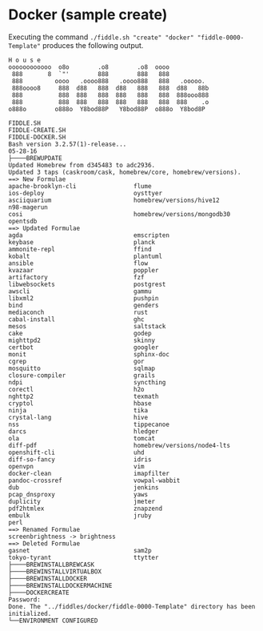 Docker (sample create)
======

Executing the command `./fiddle.sh "create" "docker" "fiddle-0000-Template"` produces the following output.

    H o u s e
    oooooooooooo  o8o        .o8        .o8  oooo
     888       8  `"'        888        888   888
     888         oooo   .oooo888   .oooo888   888   .ooooo.
     888oooo8     888  d88   888  d88   888   888  d88   88b
     888          888  888   888  888   888   888  888ooo888
     888          888  888   888  888   888   888  888    .o
    o888o        o888o  Y8bod88P   Y8bod88P  o888o  Y8bod8P
    
    FIDDLE.SH
    FIDDLE-CREATE.SH
    FIDDLE-DOCKER.SH
    Bash version 3.2.57(1)-release...
    05-28-16
    ├────BREWUPDATE
    Updated Homebrew from d345483 to adc2936.
    Updated 3 taps (caskroom/cask, homebrew/core, homebrew/versions).
    ==> New Formulae
    apache-brooklyn-cli                flume                              ios-deploy                         oysttyer
    asciiquarium                       homebrew/versions/hive12           n98-magerun
    cosi                               homebrew/versions/mongodb30        opentsdb
    ==> Updated Formulae
    agda                               emscripten                         keybase                            planck
    ammonite-repl                      ffind                              kobalt                             plantuml
    ansible                            flow                               kvazaar                            poppler
    artifactory                        fzf                                libwebsockets                      postgrest
    awscli                             gammu                              libxml2                            pushpin
    bind                               genders                            mediaconch                         rust
    cabal-install                      ghc                                mesos                              saltstack
    cake                               godep                              mighttpd2                          skinny
    certbot                            googler                            monit                              sphinx-doc
    cgrep                              gor                                mosquitto                          sqlmap
    closure-compiler                   grails                             ndpi                               syncthing
    corectl                            h2o                                nghttp2                            texmath
    cryptol                            hbase                              ninja                              tika
    crystal-lang                       hive                               nss                                tippecanoe
    darcs                              hledger                            ola                                tomcat
    diff-pdf                           homebrew/versions/node4-lts        openshift-cli                      uhd
    diff-so-fancy                      idris                              openvpn                            vim
    docker-clean                       imapfilter                         pandoc-crossref                    vowpal-wabbit
    dub                                jenkins                            pcap_dnsproxy                      yaws
    duplicity                          jmeter                             pdf2htmlex                         znapzend
    embulk                             jruby                              perl
    ==> Renamed Formulae
    screenbrightness -> brightness
    ==> Deleted Formulae
    gasnet                             sam2p                              tokyo-tyrant                       ttytter
    ├────BREWINSTALLBREWCASK
    ├────BREWINSTALLVIRTUALBOX
    ├────BREWINSTALLDOCKER
    ├────BREWINSTALLDOCKERMACHINE
    ├────DOCKERCREATE
    Password:
    Done. The "../fiddles/docker/fiddle-0000-Template" directory has been initialized.
    └──ENVIRONMENT CONFIGURED
    

